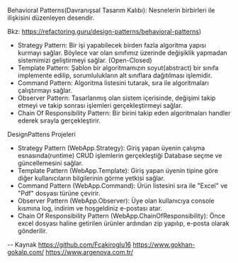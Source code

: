 Behavioral Patterns(Davranışsal Tasarım Kalıbı): Nesnelerin birbirleri ile ilişkisini düzenleyen desendir.

Bkz: https://refactoring.guru/design-patterns/behavioral-patterns)

- Strategy Pattern: Bir işi yapabilecek birden fazla algoritma yapısı kurmayı sağlar. Böylece var olan sınıfımız üzerinde değişiklik yapmadan sistemimizi geliştirmeyi sağlar. (Open-Closed)
- Template Pattern: Şablon bir algoritmamızın soyut(abstract) bir sınıfa implemente edilip, sorumlulukların alt sınıflara dağıtılması işlemidir.
- Command Pattern: Algoritma listesini tutarak, sıra ile algoritmaları çalıştırmayı sağlar.
- Observer Pattern: Tasarlanmış olan sistem içerisinde, değişimi takip etmeyi ve takip sonrası işlemleri gerçekleştirmeyi sağlar.
- Chain Of Responsibility Pattern: Bir birini takip eden algoritmaları handler ederek sırayla gerçekleştirir.

DesignPattens Projeleri
- Strategy Pattern (WebApp.Strategy): Giriş yapan üyenin çalışma esnasında(runtime) CRUD işlemlerin gerçekleştiği Database seçme ve güncellemesini sağlar.
- Template Pattern (WebApp.Template): Giriş yapan üyenin tipine göre diğer kullanıcıların bilgilerinin görme yetkisi sağlar.
- Command Pattern (WebApp.Command): Ürün listesini sıra ile "Excel" ve "Pdf" dosyası türüne çevirir.
- Observer Pattern (WebApp.Observer): Üye olan kullanıcıya console kısmına log, indirim ve hoşgeldiniz e-postası atar.
- Chain Of Responsibility Pattern (WebApp.ChainOfResponsibility): Önce excel dosyası haline getirilen ürünler ardından zip yapılıp, e-posta olarak gönderilir.


-- Kaynak
https://github.com/Fcakiroglu16
https://www.gokhan-gokalp.com/
https://www.argenova.com.tr/
